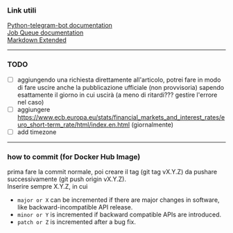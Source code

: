 ### Link utili

[Python-telegram-bot documentation](https://github.com/python-telegram-bot/python-telegram-bot/wiki) <br>
[Job Queue documentation](https://docs.python-telegram-bot.org/en/stable/telegram.ext.jobqueue.html) <br>
[Markdown Extended](https://www.markdownguide.org/extended-syntax/#fenced-code-blocks)

<hr>

### TODO

- [ ] aggiungendo una richiesta direttamente all'articolo, potrei fare in modo di fare uscire anche la pubblicazione ufficiale (non provvisoria) sapendo esattamente il giorno in cui uscirà (a meno di ritardi??? gestire l'errore nel caso)
- [ ] aggiungere https://www.ecb.europa.eu/stats/financial_markets_and_interest_rates/euro_short-term_rate/html/index.en.html (giornalmente)
- [ ] add timezone

<hr>

### how to commit (for Docker Hub Image)

prima fare la commit normale, poi creare il tag (git tag vX.Y.Z) da pushare successivamente (git push origin vX.Y.Z). <br>
Inserire sempre X.Y.Z, in cui
- `major or X` can be incremented if there are major changes in software, like backward-incompatible API release.
- `minor or Y` is incremented if backward compatible APIs are introduced.
- `patch or Z` is incremented after a bug fix.